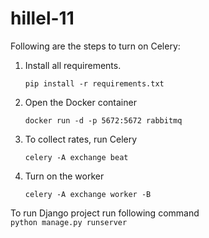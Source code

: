 # hillel-11

Following are the steps to turn on Celery:

<ol>
  <li>Install all requirements.

```pip install -r requirements.txt```
  </li>

  <li>Open the Docker container

```docker run -d -p 5672:5672 rabbitmq```
  </li>

  <li>To collect rates, run Celery

```celery -A exchange beat```
  </li>

  <li>Turn on the worker

```celery -A exchange worker -B ```
</li>
</ol>

To run Django project run following command<br>
```python manage.py runserver```